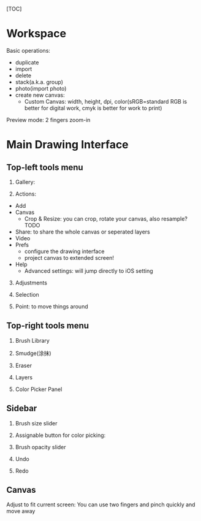 [TOC]

# Workspace
Basic operations: 

- duplicate
- import
- delete
- stack(a.k.a. group)
- photo(import photo)
- create new canvas:
	- Custom Canvas: width, height, dpi, color(sRGB=standard RGB is better for digital work, cmyk is better for work to print)

Preview mode: 2 fingers zoom-in

# Main Drawing Interface

## Top-left tools menu
1. Gallery:

2. Actions:
- Add
- Canvas
	- Crop & Resize: you can crop, rotate your canvas, also resample? TODO
- Share: to share the whole canvas or seperated layers
- Video
- Prefs
	- configure the drawing interface
	- project canvas to extended screen!
- Help
	- Advanced settings: will jump directly to iOS setting

3. Adjustments

4. Selection

5. Point: to move things around

## Top-right tools menu

1. Brush Library

2. Smudge(涂抹)

3. Eraser

4. Layers

5. Color Picker Panel


## Sidebar

1. Brush size slider

2. Assignable button for color picking:

3. Brush opacity slider

4. Undo

5. Redo

## Canvas
Adjust to fit current screen: You can use two fingers and pinch quickly and move away
